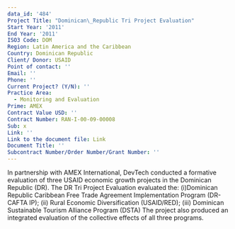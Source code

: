 ```yaml
---
data_id: '484'
Project Title: "Dominican\_Republic Tri Project Evaluation"
Start Year: '2011'
End Year: '2011'
ISO3 Code: DOM
Region: Latin America and the Caribbean
Country: Dominican Republic
Client/ Donor: USAID
Point of contact: ''
Email: ''
Phone: ''
Current Project? (Y/N): ''
Practice Area:
  - Monitoring and Evaluation
Prime: AMEX
Contract Value USD: ''
Contract Number: RAN-I-00-09-00008
Sub: x
Link: ''
Link to the document file: Link
Document Title: ''
Subcontract Number/Order Number/Grant Number: ''
---
```

In partnership with AMEX International, DevTech conducted a formative evaluation of three USAID economic growth projects in the Dominican Republic (DR). The DR Tri Project Evaluation evaluated the: (i)Dominican Republic Caribbean Free Trade Agreement Implementation Program (DR-CAFTA IP); (ii) Rural Economic Diversification (USAID/RED); (iii) Dominican Sustainable Tourism Alliance Program (DSTA) The project also produced an integrated evaluation of the collective effects of all three programs.